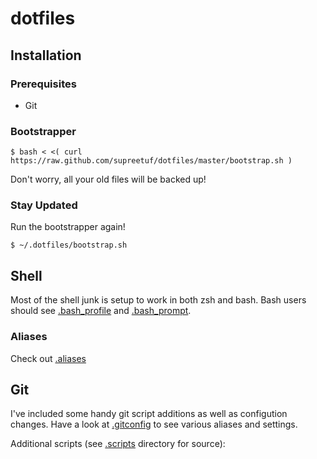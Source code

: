 dotfiles
========


Installation
------------

### Prerequisites
* Git



### Bootstrapper


``` bash-session
$ bash < <( curl https://raw.github.com/supreetuf/dotfiles/master/bootstrap.sh )
```

Don't worry, all your old files will be backed up!


### Stay Updated

Run the bootstrapper again!

``` bash-session
$ ~/.dotfiles/bootstrap.sh
```


Shell
-----

Most of the shell junk is setup to work in both zsh and bash. Bash users should
see [.bash_profile](https://github.com/supreetuf/dotfiles/blob/master/.bash_profile)
and [.bash_prompt](https://github.com/supreetuf/dotfiles/blob/master/.bash_prompt).


### Aliases

Check out [.aliases](https://github.com/supreetuf/dotfiles/blob/master/.aliases)


Git
---

I've included some handy git script additions as well as configution changes.
Have a look at
[.gitconfig](https://github.com/supreetuf/dotfiles/blob/master/.gitconfig) to see
various aliases and settings.

Additional scripts (see [.scripts](https://github.com/supreetuf/dotfiles/tree/master/.scripts/) directory for source):
